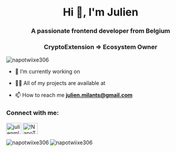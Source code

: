 <h1 align="center">Hi 👋, I'm Julien</h1>
<h3 align="center">A passionate frontend developer from Belgium</h3>
<h3 align="center">CryptoExtension => Ecosystem Owner</h3>

<p align="left"> <img src="https://komarev.com/ghpvc/?username=napotwiixe306&label=Profile%20views&color=0e75b6&style=flat" alt="napotwiixe306" /> </p>

- 🔭 I’m currently working on 

- 👨‍💻 All of my projects are available at 

- 📫 How to reach me **julien.milants@gmail.com**

<h3 align="left">Connect with me:</h3>
<p align="left">
<a href="https://instagram.com/julien.mlnts" target="blank"><img align="center" src="https://raw.githubusercontent.com/rahuldkjain/github-profile-readme-generator/master/src/images/icons/Social/instagram.svg" alt="julienmlnts" height="30" width="40" /></a>
<a href="https://discord.gg/!NapoTwiixe#2332" target="blank"><img align="center" src="https://raw.githubusercontent.com/rahuldkjain/github-profile-readme-generator/master/src/images/icons/Social/discord.svg" alt="!NapoTwiixe#2332" height="30" width="40" /></a>
</p>

<p><img align="left" src="https://github-readme-stats.vercel.app/api/top-langs?username=napotwiixe306&show_icons=true&theme=dark&locale=en&layout=compact" alt="napotwiixe306" /></p>

<p><img align="center" src="https://github-readme-streak-stats.herokuapp.com/?user=napotwiixe306&theme=dark" alt="napotwiixe306" /></p>

